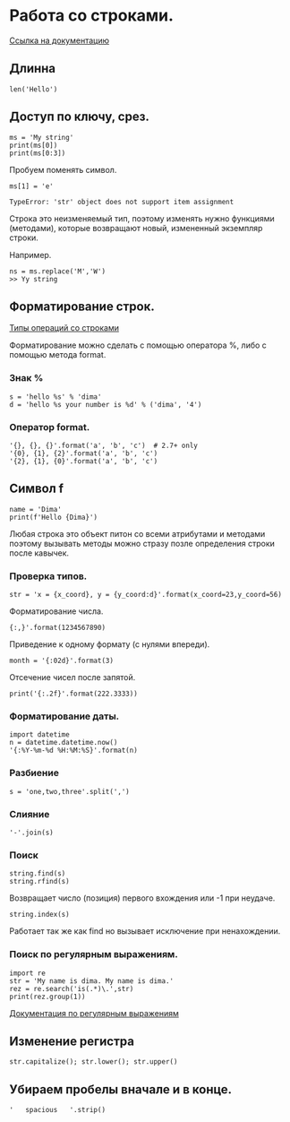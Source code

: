 # Работа со строками.

[Ссылка на документацию](https://docs.python.org/2/library/string.html)

## Длинна

    len('Hello')
 
## Доступ по ключу, срез.

    ms = 'My string'
    print(ms[0])
    print(ms[0:3])
    
Пробуем поменять символ.

    ms[1] = 'e'
    
    TypeError: 'str' object does not support item assignment
    
Строка это неизменяемый тип, поэтому изменять нужно функциями (методами), которые возвращают новый, 
измененный экземпляр строки.

Например.

    ns = ms.replace('M','W')
    >> Yy string
    
    
## Форматирование строк.

[Типы операций со строками](https://docs.python.org/3.4/library/string.html)

Форматирование можно сделать с помощью оператора %, либо с помощью метода format.

### Знак **%**

    s = 'hello %s' % 'dima'
    d = 'hello %s your number is %d' % ('dima', '4')
    
### Оператор format.

    '{}, {}, {}'.format('a', 'b', 'c')  # 2.7+ only
    '{0}, {1}, {2}'.format('a', 'b', 'c')
    '{2}, {1}, {0}'.format('a', 'b', 'c')
    
## Символ f

    name = 'Dima'
    print(f'Hello {Dima}')

    
Любая строка это объект питон со всеми атрибутами и методами поэтому 
вызывать методы можно стразу позле определения строки после кавычек.    
    
### Проверка типов.
    
    str = 'x = {x_coord}, y = {y_coord:d}'.format(x_coord=23,y_coord=56)
    
Форматирование числа.

    {:,}'.format(1234567890)
    
Приведение к одному формату (с нулями впереди).


    month = '{:02d}'.format(3)

Отсечение чисел после запятой.

    print('{:.2f}'.format(222.3333))
    
### Форматирование даты.

    import datetime
    n = datetime.datetime.now()
    '{:%Y-%m-%d %H:%M:%S}'.format(n)


### Разбиение 

    s = 'one,two,three'.split(',')

### Слияние

    '-'.join(s)    
    
### Поиск

    string.find(s)
    string.rfind(s)    
    
Возвращает число (позиция) первого вхождения или -1 при неудаче.

    string.index(s)

Работает так же как find но вызывает исключение при ненахождении.


### Поиск по регулярным выражениям.

    import re
    str = 'My name is dima. My name is dima.'
    rez = re.search('is(.*)\.',str)
    print(rez.group(1))
    
 
[Документация по регулярным выражениям](https://docs.python.org/3/library/re.html) 

## Изменение регистра 

    str.capitalize(); str.lower(); str.upper()

## Убираем пробелы вначале и в конце.

    '   spacious   '.strip()











       
